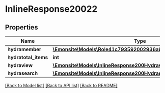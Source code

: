 # InlineResponse20022

## Properties
Name | Type | Description | Notes
------------ | ------------- | ------------- | -------------
**hydramember** | [**\Emonsite\Models\Role41c793592002936a9986d67e92f37a9bJsonld[]**](Role41c793592002936a9986d67e92f37a9bJsonld.md) |  | 
**hydratotal_items** | **int** |  | [optional] 
**hydraview** | [**\Emonsite\Models\InlineResponse200Hydraview**](InlineResponse200Hydraview.md) |  | [optional] 
**hydrasearch** | [**\Emonsite\Models\InlineResponse200Hydrasearch**](InlineResponse200Hydrasearch.md) |  | [optional] 

[[Back to Model list]](../../README.md#documentation-for-models) [[Back to API list]](../../README.md#documentation-for-api-endpoints) [[Back to README]](../../README.md)

